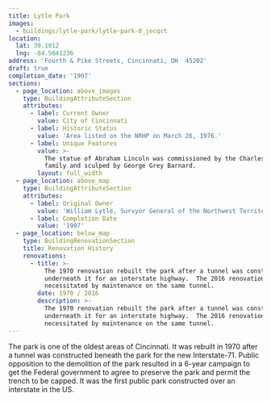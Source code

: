 ```yaml
---
title: Lytle Park
images:
  - buildings/lytle-park/lytle-park-0_jecqct
location:
  lat: 39.1012
  lng: -84.5041236
address: 'Fourth & Pike Streets, Cincinnati, OH  45202'
draft: true
completion_date: '1907'
sections:
  - page_location: above_images
    type: BuildingAttributeSection
    attributes:
      - label: Current Owner
        value: City of Cincinnati
      - label: Historic Status
        value: 'Area listed on the NRHP on March 26, 1976.'
      - label: Unique Features
        value: >-
          The statue of Abraham Lincoln was commissioned by the Charles P. Taft
          family and sculped by George Grey Barnard.
        layout: full_width
  - page_location: above_map
    type: BuildingAttributeSection
    attributes:
      - label: Original Owner
        value: 'William Lytle, Survyor General of the Northwest Territory'
      - label: Completion Date
        value: '1907'
  - page_location: below_map
    type: BuildingRenovationSection
    title: Renovation History
    renovations:
      - title: >-
          The 1970 renovation rebuilt the park after a tunnel was constucted
          underneath it for an interstate highway.  The 2016 renovation was
          necessitated by maintenance on the same tunnel.
        date: 1970 / 2016
        description: >-
          The 1970 renovation rebuilt the park after a tunnel was constucted
          underneath it for an interstate highway.  The 2016 renovation was
          necessitated by maintenance on the same tunnel.
---
```


The park is one of the oldest areas of Cincinnati. It was rebuilt in 1970 after a tunnel was constructed beneath the park for the new Interstate-71. Public opposition to the demolition of the park resulted in a 6-year campaign to get the Federal government to agree to preserve the park and permit the trench to be capped. It was the first public park constructed over an interstate in the US.
